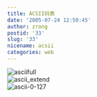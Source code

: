 ```yaml
---
title: ACSII码表
date: '2005-07-24 12:50:45'
author: zrong
postid: '33'
slug: '33'
nicename: acsii
categories: web
---
```


![asciifull](/uploads/2005/asciifull.gif)  
![ascii\_extend](/uploads/2005/ascii_extend.gif)  
![ascii-0-127](/uploads/2005/ascii-0-127.gif)

